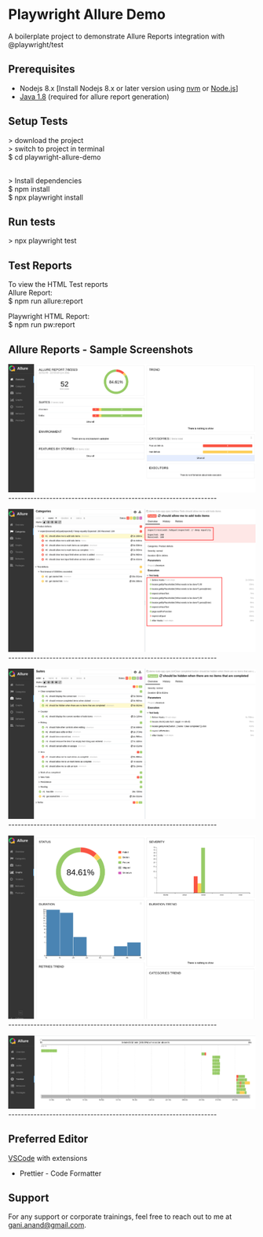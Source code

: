 # Playwright Allure Demo

A boilerplate project to demonstrate Allure Reports integration with @playwright/test

## Prerequisites

- Nodejs 8.x [Install Nodejs 8.x or later version using [nvm](https://github.com/creationix/nvm) or [Node.js](https://nodejs.org/en/)]
- [Java 1.8](https://www.oracle.com/technetwork/java/javase/downloads/jdk8-downloads-2133151.html) (required for allure report generation)

## Setup Tests

\> download the project <br />
\> switch to project in terminal <br />
\$ cd playwright-allure-demo <br /><br />

\> Install dependencies <br />
\$ npm install <br/>
\$ npx playwright install <br/>

## Run tests

\> npx playwright test

## Test Reports

To view the HTML Test reports <br />
Allure Report: <br />
\$ npm run allure:report

Playwright HTML Report: <br />
\$ npm run pw:report

## Allure Reports - Sample Screenshots

![01](https://github.com/a5g/playwright-allure-demo/blob/main/assets/01.png)
<br/>------------------------------------------------------------------<br/>

![02](https://github.com/a5g/playwright-allure-demo/blob/main/assets/02.png)
<br/>------------------------------------------------------------------<br/>

![03](https://github.com/a5g/playwright-allure-demo/blob/main/assets/03.png)
<br/>------------------------------------------------------------------<br/>

![04](https://github.com/a5g/playwright-allure-demo/blob/main/assets/04.png)
<br/>------------------------------------------------------------------<br/>

![05](https://github.com/a5g/playwright-allure-demo/blob/main/assets/05.png)
<br/>------------------------------------------------------------------<br/>

## Preferred Editor

[VSCode](https://code.visualstudio.com/download) with extensions

- Prettier - Code Formatter

## Support

For any support or corporate trainings, feel free to reach out to me at gani.anand@gmail.com.
